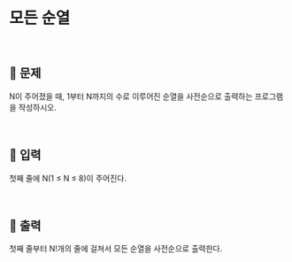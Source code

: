 # 모든 순열

<br>

## 🔎 문제
N이 주어졌을 때, 1부터 N까지의 수로 이루어진 순열을 사전순으로 출력하는 프로그램을 작성하시오.

<br>

## 📁 입력
첫째 줄에 N(1 ≤ N ≤ 8)이 주어진다. 

<br>

## 📂 출력
첫째 줄부터 N!개의 줄에 걸쳐서 모든 순열을 사전순으로 출력한다.